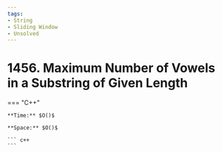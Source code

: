 ```yaml
---
tags:
- String
- Sliding Window
- Unsolved
---
```



# 1456. Maximum Number of Vowels in a Substring of Given Length

=== "C++"

    **Time:** $O()$

    **Space:** $O()$

    ``` c++
    ```